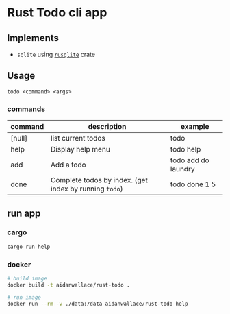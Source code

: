 # Rust Todo cli app

## Implements

- `sqlite` using [`rusqlite`](https://crates.io/crates/rusqlite) crate

## Usage

`todo <command> <args>`

### commands

| command | description                                            | example             |
| ------- | ------------------------------------------------------ | ------------------- |
| [null]  | list current todos                                     | todo                |
| help    | Display help menu                                      | todo help           |
| add     | Add a todo                                             | todo add do laundry |
| done    | Complete todos by index. (get index by running `todo`) | todo done 1 5       |

## run app

### cargo

```sh
cargo run help
```

### docker

```sh
# build image
docker build -t aidanwallace/rust-todo .

# run image
docker run --rm -v ./data:/data aidanwallace/rust-todo help
```
